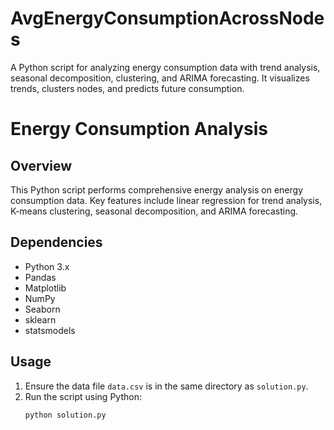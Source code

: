 # AvgEnergyConsumptionAcrossNodes
A Python script for analyzing energy consumption data with trend analysis, seasonal decomposition, clustering, and ARIMA forecasting. It visualizes trends, clusters nodes, and predicts future consumption.


# Energy Consumption Analysis

## Overview
This Python script performs comprehensive energy analysis on energy consumption data. Key features include linear regression for trend analysis, K-means clustering, seasonal decomposition, and ARIMA forecasting.

## Dependencies
- Python 3.x
- Pandas
- Matplotlib
- NumPy
- Seaborn
- sklearn
- statsmodels

## Usage
1. Ensure the data file `data.csv` is in the same directory as `solution.py`.
2. Run the script using Python:
   ```bash
   python solution.py
